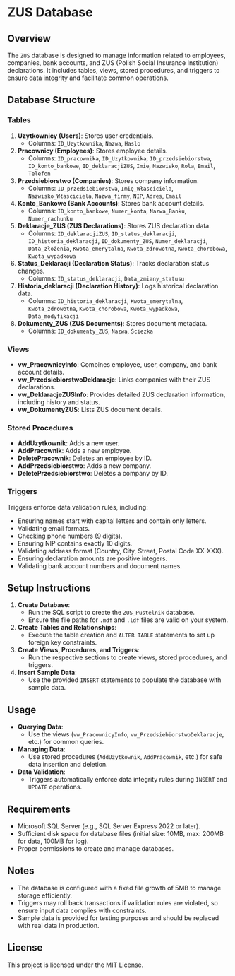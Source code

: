 # ZUS Database

## Overview

The `ZUS` database is designed to manage information related to employees, companies, bank accounts, and ZUS (Polish Social Insurance Institution) declarations. It includes tables, views, stored procedures, and triggers to ensure data integrity and facilitate common operations.

## Database Structure

### Tables

1. **Uzytkownicy (Users)**: Stores user credentials.
   - Columns: `ID_Uzytkownika`, `Nazwa`, `Haslo`
2. **Pracownicy (Employees)**: Stores employee details.
   - Columns: `ID_pracownika`, `ID_Uzytkownika`, `ID_przedsiebiorstwa`, `ID_konto_bankowe`, `ID_deklaracjiZUS`, `Imie`, `Nazwisko`, `Rola`, `Email`, `Telefon`
3. **Przedsiebiorstwo (Companies)**: Stores company information.
   - Columns: `ID_przedsiebiorstwa`, `Imię_Własciciela`, `Nazwisko_Właściciela`, `Nazwa_firmy`, `NIP`, `Adres`, `Email`
4. **Konto_Bankowe (Bank Accounts)**: Stores bank account details.
   - Columns: `ID_konto_bankowe`, `Numer_konta`, `Nazwa_Banku`, `Numer_rachunku`
5. **Deklaracje_ZUS (ZUS Declarations)**: Stores ZUS declaration data.
   - Columns: `ID_deklaracjiZUS`, `ID_status_deklaracji`, `ID_historia_deklaracji`, `ID_dokumenty_ZUS`, `Numer_deklaracji`, `Data_złożenia`, `Kwota_emerytalna`, `Kwota_zdrowotna`, `Kwota_chorobowa`, `Kwota_wypadkowa`
6. **Status_Deklaracji (Declaration Status)**: Tracks declaration status changes.
   - Columns: `ID_status_deklaracji`, `Data_zmiany_statusu`
7. **Historia_deklaracji (Declaration History)**: Logs historical declaration data.
   - Columns: `ID_historia_deklaracji`, `Kwota_emerytalna`, `Kwota_zdrowotna`, `Kwota_chorobowa`, `Kwota_wypadkowa`, `Data_modyfikacji`
8. **Dokumenty_ZUS (ZUS Documents)**: Stores document metadata.
   - Columns: `ID_dokumenty_ZUS`, `Nazwa`, `Ścieżka`

### Views

- **vw_PracownicyInfo**: Combines employee, user, company, and bank account details.
- **vw_PrzedsiebiorstwoDeklaracje**: Links companies with their ZUS declarations.
- **vw_DeklaracjeZUSInfo**: Provides detailed ZUS declaration information, including history and status.
- **vw_DokumentyZUS**: Lists ZUS document details.

### Stored Procedures

- **AddUzytkownik**: Adds a new user.
- **AddPracownik**: Adds a new employee.
- **DeletePracownik**: Deletes an employee by ID.
- **AddPrzedsiebiorstwo**: Adds a new company.
- **DeletePrzedsiebiorstwo**: Deletes a company by ID.

### Triggers

Triggers enforce data validation rules, including:

- Ensuring names start with capital letters and contain only letters.
- Validating email formats.
- Checking phone numbers (9 digits).
- Ensuring NIP contains exactly 10 digits.
- Validating address format (Country, City, Street, Postal Code XX-XXX).
- Ensuring declaration amounts are positive integers.
- Validating bank account numbers and document names.

## Setup Instructions

1. **Create Database**:
   - Run the SQL script to create the `ZUS_Pustelnik` database.
   - Ensure the file paths for `.mdf` and `.ldf` files are valid on your system.
2. **Create Tables and Relationships**:
   - Execute the table creation and `ALTER TABLE` statements to set up foreign key constraints.
3. **Create Views, Procedures, and Triggers**:
   - Run the respective sections to create views, stored procedures, and triggers.
4. **Insert Sample Data**:
   - Use the provided `INSERT` statements to populate the database with sample data.

## Usage

- **Querying Data**:
  - Use the views (`vw_PracownicyInfo`, `vw_PrzedsiebiorstwoDeklaracje`, etc.) for common queries.
- **Managing Data**:
  - Use stored procedures (`AddUzytkownik`, `AddPracownik`, etc.) for safe data insertion and deletion.
- **Data Validation**:
  - Triggers automatically enforce data integrity rules during `INSERT` and `UPDATE` operations.

## Requirements

- Microsoft SQL Server (e.g., SQL Server Express 2022 or later).
- Sufficient disk space for database files (initial size: 10MB, max: 200MB for data, 100MB for log).
- Proper permissions to create and manage databases.

## Notes

- The database is configured with a fixed file growth of 5MB to manage storage efficiently.
- Triggers may roll back transactions if validation rules are violated, so ensure input data complies with constraints.
- Sample data is provided for testing purposes and should be replaced with real data in production.

## License

This project is licensed under the MIT License.
